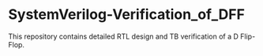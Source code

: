 # SystemVerilog-Verification_of_DFF
This repository contains detailed RTL design and TB verification of a D Flip-Flop.
